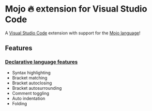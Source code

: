 # Mojo 🔥 extension for Visual Studio Code

A [Visual Studio Code](https://code.visualstudio.com/) extension with support for the [Mojo language](https://www.modular.com/mojo)!

## Features

### [Declarative language features](https://code.visualstudio.com/api/language-extensions/overview#declarative-language-features)

- Syntax highlighting
- Bracket matching
- Bracket autoclosing
- Bracket autosurrounding
- Comment toggling
- Auto indentation
- Folding